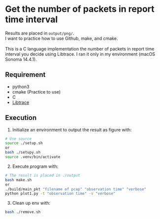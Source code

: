 # Get the number of packets in report time interval
Results are placed in `output/png/`. <br>
I want to practice how to use Github, make, and cmake. <br>
<br>
This is a C language implementation the number of packets in report time interval you decide using Libtrace.
I ran it only in my environment (macOS Sonoma 14.4.1).

## Requirement
- python3
- cmake (Practice to use)
- C
- [Libtrace](https://github.com/LibtraceTeam/libtrace)

## Execution
1. Initialize an environment to output the result as figure with:
```bash
# Use source
source ./setup.sh
or
bash ./setupy.sh
source .venv/bin/activate
```

2. Execute program with:
```bash
# The result is placed in ./output
bash make.sh
or
./build/main_pkt "filename of pcap" "observation time" "verbose"
python plot1.py -t "observation time" -v "verbose"
```

3. Clean up env with:
```bash
bash ./remove.sh
```